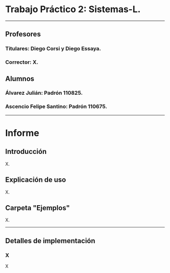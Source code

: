 # Trabajo Práctico 2: Sistemas-L.

---

## Profesores
### Titulares: Diego Corsi y Diego Essaya.
### Corrector: X.

## Alumnos
### Álvarez Julián: Padrón 110825.
### Ascencio Felipe Santino: Padrón 110675.

---

# Informe

## Introducción

X.

## Explicación de uso

X.

## Carpeta "Ejemplos"

X.

---

## Detalles de implementación

### X

X
